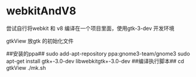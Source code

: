 webkitAndV8
===========

尝试自行将webkit 和 v8 编译在一个项目里面，使用gtk-3-dev 开发环境

gtkView 放gtk 的初始化文件

##安装的ppa##
	sudo add-apt-repository ppa:gnome3-team/gnome3
	sudo apt-get install gtk+-3.0-dev libwebkitgtk+-3.0-dev
##编译执行脚本##
	cd gtkView
	./mk.sh	
